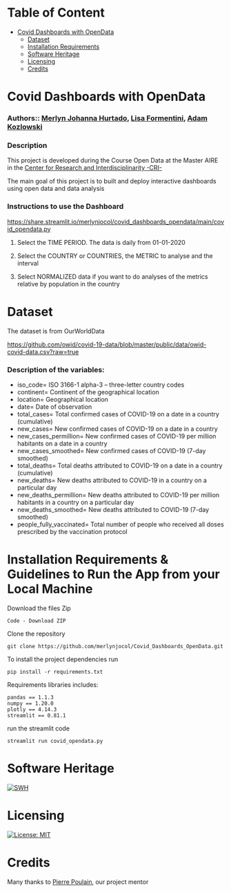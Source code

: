 Table of Content
================
* [Covid Dashboards with OpenData](#Covid-Dashboards-with-OpenData)
  * [Dataset](#Dataset)
  * [Installation Requirements](#Installation-Requirements)
  * [Software Heritage](#Software-Heritage)
  * [Licensing](#Licensing)
  * [Credits](#Credits)

# Covid Dashboards with OpenData

### **Authors:**:  [Merlyn Johanna Hurtado](https://github.com/merlynjocol), [Lisa Formentini](https://github.com/fmtlisa),  [Adam Kozlowski](https://github.com/kozload)

### Description
This project is developed during the Course Open Data at the Master AIRE in the [Center for Research and Interdisciplinarity -CRI- ](https://cri-paris.org/en)

The main goal of this project is to built and deploy interactive dashboards using open data and data analysis

### Instructions to use the Dashboard

https://share.streamlit.io/merlynjocol/covid_dashboards_opendata/main/covid_opendata.py

1. Select the TIME PERIOD. The data is daily from 01-01-2020

2. Select the COUNTRY or COUNTRIES, the METRIC to analyse and the interval

3.  Select NORMALIZED data if you want to do analyses of the metrics relative by population in the country

# Dataset 
 The dataset  is from OurWorldData 
 
 https://github.com/owid/covid-19-data/blob/master/public/data/owid-covid-data.csv?raw=true
 

 ### Description of the variables:

- iso_code= ISO 3166-1 alpha-3 – three-letter country codes
- continent= Continent of the geographical location
- location=	Geographical location
- date=	Date of observation
- total_cases= Total confirmed cases of COVID-19 on a date in a country (cumulative)
- new_cases= New confirmed cases of COVID-19 on a date in a country 
- new_cases_permillion= New confirmed cases of COVID-19 per million habitants on a date in a country 
- new_cases_smoothed= New confirmed cases of COVID-19 (7-day smoothed)
- total_deaths= Total deaths attributed to COVID-19 on a date in a country (cumulative)
- new_deaths= New deaths attributed to COVID-19 in a country on a particular day 
- new_deaths_permillion= New deaths attributed to COVID-19 per million habitants in a country on a particular day
- new_deaths_smoothed= New deaths attributed to COVID-19 (7-day smoothed)
- people_fully_vaccinated= Total number of people who received all doses prescribed by the vaccination protocol

# Installation Requirements & Guidelines to Run the App from your Local Machine

Download the files Zip
```
Code - Download ZIP
````

Clone the repository 

```
git clone https://github.com/merlynjocol/Covid_Dashboards_OpenData.git
```

To install the project dependencies run 

```
pip install -r requirements.txt

```

Requirements libraries includes:

```
pandas == 1.1.3
numpy == 1.20.0
plotly == 4.14.3
streamlit == 0.81.1
```

run the streamlit code

```
streamlit run covid_opendata.py
```

# Software Heritage

[![SWH](https://archive.softwareheritage.org/badge/swh:1:dir:8c6d93d091c8e0fa0b8e2133183f6867cac42540/)](https://archive.softwareheritage.org/swh:1:dir:8c6d93d091c8e0fa0b8e2133183f6867cac42540)

# Licensing

[![License: MIT](https://img.shields.io/badge/License-MIT-yellow.svg)](https://opensource.org/licenses/MIT)

# Credits

Many thanks to [Pierre Poulain](https://github.com/pierrepo), our project mentor
